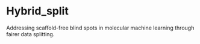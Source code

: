 # Hybrid_split
Addressing scaffold-free blind spots in molecular machine learning through fairer data splitting.
